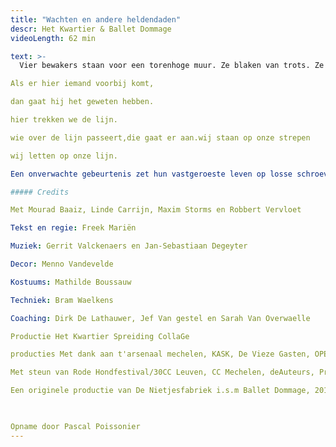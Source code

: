 ```yaml
---
title: "Wachten en andere heldendaden"
descr: Het Kwartier & Ballet Dommage
videoLength: 62 min

text: >-
  Vier bewakers staan voor een torenhoge muur. Ze blaken van trots. Ze wachten, en houden de wacht. Ze staan, en ze staan daar goed.

Als er hier iemand voorbij komt,

dan gaat hij het geweten hebben.

hier trekken we de lijn.

wie over de lijn passeert,die gaat er aan.wij staan op onze strepen

wij letten op onze lijn.

Een onverwachte gebeurtenis zet hun vastgeroeste leven op losse schroeven. Alle zekerheden worden plots in vraag gesteld. Hun manoeuvres lopen mank, de harmonie wordt kakofonie, en hun vertrouwde routines worden losgeslagen heldendaden. Voor het eerst rijst ook de vraag: wat zit er achter de muur?

##### Credits

Met Mourad Baaiz, Linde Carrijn, Maxim Storms en Robbert Vervloet

Tekst en regie: Freek Mariën

Muziek: Gerrit Valckenaers en Jan-Sebastiaan Degeyter

Decor: Menno Vandevelde

Kostuums: Mathilde Boussauw

Techniek: Bram Waelkens

Coaching: Dirk De Lathauwer, Jef Van gestel en Sarah Van Overwaelle

Productie Het Kwartier Spreiding CollaGe

producties Met dank aan t'arsenaal mechelen, KASK, De Vieze Gasten, OPEK, Katrien Valckenaers

Met steun van Rode Hondfestival/30CC Leuven, CC Mechelen, deAuteurs, Provincie Antwerpen, de Vlaamse Overheid en het Vlaams Fonds voor de Letteren

Een originele productie van De Nietjesfabriek i.s.m Ballet Dommage, 2014.

‍

Opname door Pascal Poissonier
---
```

